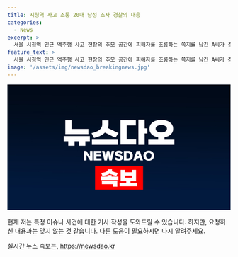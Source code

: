 ```yaml
---
title: 시청역 사고 조롱 20대 남성 조사 경찰의 대응
categories:
  - News
excerpt: >
  서울 시청역 인근 역주행 사고 현장의 추모 공간에 피해자를 조롱하는 쪽지를 남긴 A씨가 경찰에 자진 출석해 사자명예훼손 혐의로 입건되었습니다. A씨는 해당 공간에 모욕적인 글을 남긴 혐의를 받고, 또 다른 모욕투의 쪽지글도 발견돼 조사 중입니다. 서울경찰청 사이버수사대는 사망자에 대한 모욕성 게시글 3건에 대한 조사에 착수했습니다. 현황을 계속 업데이트할 예정입니다. (문승욱 기자) #시청역 #조롱글 #입건
feature_text: >
  서울 시청역 인근 역주행 사고 현장의 추모 공간에 피해자를 조롱하는 쪽지를 남긴 A씨가 경찰에 자진 출석해 사자명예훼손 혐의로 입건되었습니다. A씨는 해당 공간에 모욕적인 글을 남긴 혐의를 받고, 또 다른 모욕투의 쪽지글도 발견돼 조사 중입니다. 서울경찰청 사이버수사대는 사망자에 대한 모욕성 게시글 3건에 대한 조사에 착수했습니다. 현황을 계속 업데이트할 예정입니다. (문승욱 기자) #시청역 #조롱글 #입건
image: '/assets/img/newsdao_breakingnews.jpg'
---
```


<p><img src="/assets/img/newsdao_breakingnews.jpg" alt="flaretime 속보" /></p>

<p>현재 저는 특정 이슈나 사건에 대한 기사 작성을 도와드릴 수 있습니다. 하지만, 요청하신 내용과는 맞지 않는 것 같습니다. 다른 도움이 필요하시면 다시 알려주세요.</p>
실시간 뉴스 속보는, <a href="https://newsdao.kr" rel="dofollow">https://newsdao.kr</a>


